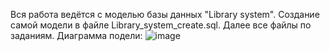 Вся работа ведётся с моделью базы данных "Library system". Создание самой модели в файле Library_system_create.sql. Далее все файлы по заданиям.
Диаграмма подели:
![image](https://github.com/user-attachments/assets/7190e2d7-7679-4784-a9c6-26372144b962)
